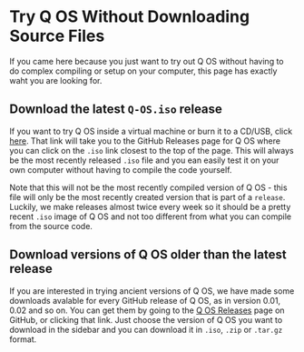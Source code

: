 # Try Q OS Without Downloading Source Files

If you came here because you just want to try out Q OS without having to do complex compiling or setup on your computer, this page has exactly waht you are looking for.

## Download the latest <code>Q-OS.iso</code> release

If you want to try Q OS inside a virtual machine or burn it to a CD/USB, click [here](https://github.com/raphydaphy/Q-Operating-System/releases/). That link will take you to the GitHub Releases page for Q OS where you can click on the `.iso` link closest to the top of the page. This will always be the most recently released `.iso` file and you ean easily test it on your own computer without having to compile the code yourself.

Note that this will not be the most recently compiled version of Q OS - this file will only be the most recently created version that is part of a `release`. Luckily, we make releases almost twice every week so it should be a pretty recent `.iso` image of Q OS and not too different from what you can compile from the source code.

## Download versions of Q OS older than the latest release

If you are interested in trying ancient versions of Q OS, we have made some downloads avalable for every GitHub release of Q OS, as in version 0.01, 0.02 and so on. You can get them by going to the [Q OS Releases](https://github.com/raphydaphy/Q-Operating-System/releases/) page on GitHub, or clicking that link. Just choose the version of Q OS you want to download in the sidebar and you can download it in <code>.iso</code>, <code>.zip</code> or <code>.tar.gz</code> format.
